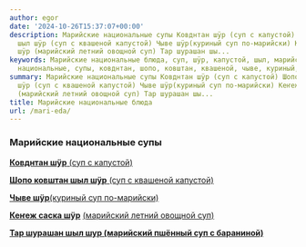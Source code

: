 ```yaml
---
author: egor
date: '2024-10-26T15:37:07+00:00'
description: Марийские национальные супы Ковднтан шÿр (суп с капустой) Шопо ковштан
  шыл шÿр (суп с квашеной капустой) Чыве шÿр(куриный суп по-марийски) Кеҥеж саска
  шÿр (марийский летний овощной суп) Тар шурашан шы...
keywords: Марийские национальные блюда, суп, шÿр, капустой, шыл, марийский, марийские,
  национальные, супы, ковднтан, шопо, ковштан, квашеной, чыве, куриный, марийски
summary: Марийские национальные супы Ковднтан шÿр (суп с капустой) Шопо ковштан шыл
  шÿр (суп с квашеной капустой) Чыве шÿр(куриный суп по-марийски) Кеҥеж саска шÿр
  (марийский летний овощной суп) Тар шурашан шы...
title: Марийские национальные блюда
url: /mari-eda/
---
```


### Марийские национальные супы

 [**Ковднтан шÿр** (суп с капустой)](/kovdntan-shur/)

[**Шопо ковштан шыл шÿр** (суп с квашеной капустой)](/shopo-kovshtan-shyl-shur/)

 [**Чыве шÿр**(куриный суп по-марийски)](/chyve-shur/)

**[Кеҥеж саска шÿр](/kenezh-saska-shyr/)** [(марийский летний овощной суп)](/kenezh-saska-shyr/)

 [**Тар шурашан шыл шур (марийский пшённый суп с бараниной)**](/tar-shurashan-shyl-shur/)